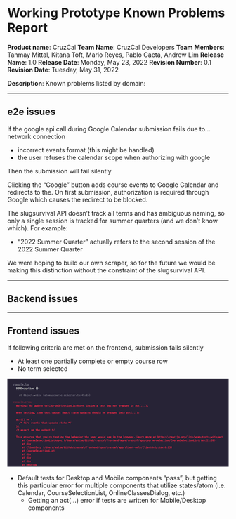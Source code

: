 # Working Prototype Known Problems Report

**Product name**: CruzCal
**Team Name**: CruzCal Developers
**Team Members**: Tanmay Mittal, Kitana Toft, Mario Reyes, Pablo Gaeta, Andrew Lim
**Release Name**: 1.0
**Release Date**: Monday, May 23, 2022
**Revision Number**: 0.1
**Revision Date**: Tuesday, May 31, 2022

**Description**: Known problems listed by domain:

---

## e2e issues

If the google api call during Google Calendar submission fails due to…
network connection
  - incorrect events format (this might be handled)
  - the user refuses the calendar scope when authorizing with google

Then the submission will fail silently

Clicking the “Google” button adds course events to Google Calendar and redirects to the. On first submission, authorization is required through Google which causes the redirect to be blocked.

The slugsurvival API doesn’t track all terms and has ambiguous naming, so only a single session is tracked for summer quarters (and we don’t know which).
For example:

  - “2022 Summer Quarter” actually refers to the second session of the 2022 Summer Quarter

We were hoping to build our own scraper, so for the future we would be making this distinction without the constraint of the slugsurvival API.

---

## Backend issues
---

## Frontend issues
If following criteria are met on the frontend, submission fails silently
  - At least one partially complete or empty course row
  - No term selected

![dom exception](/docs/imgages/dom_exception.png)

  - Default tests for Desktop and Mobile components “pass”, but getting this particular error for multiple components that utilize states/atom (i.e. Calendar, CourseSelectionList, OnlineClassesDialog, etc.)
    <!-- TODO:- Phrase this as a known potential issue if tests are written for the Mobile/Desktop components - Andrew Lim -->
    - Getting an act(...) error if tests are written for Mobile/Desktop components
